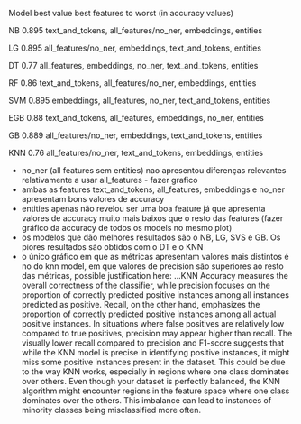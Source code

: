 Model  best value    best features to worst (in accuracy values)

NB     0.895         text_and_tokens, all_features/no_ner, embeddings, entities

LG     0.895         all_features/no_ner, embeddings, text_and_tokens, entities

DT     0.77          all_features, embeddings, no_ner, text_and_tokens, entities

RF     0.86          text_and_tokens, all_features/no_ner, embeddings, entities

SVM    0.895         embeddings, all_features, no_ner, text_and_tokens, entities

EGB    0.88          text_and_tokens, all_features, embeddings, no_ner, entities

GB     0.889         all_features/no_ner, embeddings, text_and_tokens, entities 

KNN    0.76          all_features/no_ner, text_and_tokens, embeddings, entities 


- no_ner (all features sem entities) nao apresentou diferenças relevantes relativamente a usar all_features - fazer grafico
- ambas as features text_and_tokens, all_features, embeddings e no_ner apresentam bons valores de accuracy
- entities apenas não revelou ser uma boa feature já que apresenta valores de accuracy muito mais baixos que o resto das features (fazer gráfico da accuracy de todos os models no mesmo plot)
- os modelos que dão melhores resultados são o NB, LG, SVS e GB. Os piores resultados são obtidos com o DT e o KNN
- o único gráfico em que as métricas apresentam valores mais distintos é no do knn model, em que valores de precision são superiores ao resto das métricas, possible justification here:
...KNN
Accuracy measures the overall correctness of the classifier, while precision focuses on the proportion of correctly predicted positive instances among all instances predicted as positive. Recall, on the other hand, emphasizes the proportion of correctly predicted positive instances among all actual positive instances. In situations where false positives are relatively low compared to true positives, precision may appear higher than recall.
The visually lower recall compared to precision and F1-score suggests that while the KNN model is precise in identifying positive instances, it might miss some positive instances present in the dataset. This could be due to the way KNN works, especially in regions where one class dominates over others.
Even though your dataset is perfectly balanced, the KNN algorithm might encounter regions in the feature space where one class dominates over the others. This imbalance can lead to instances of minority classes being misclassified more often.